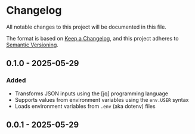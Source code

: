 # Changelog

All notable changes to this project will be documented in this file.

The format is based on [Keep a Changelog](https://keepachangelog.com/en/1.0.0/),
and this project adheres to [Semantic Versioning](https://semver.org/spec/v2.0.0.html).

## 0.1.0 - 2025-05-29
### Added
- Transforms JSON inputs using the [jq] programming language
- Supports values from environment variables using the `env.USER` syntax
- Loads environment variables from `.env` (aka dotenv) files

## 0.0.1 - 2025-05-29

